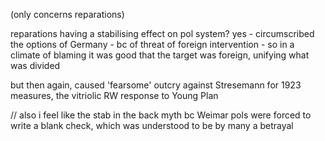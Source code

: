 (only concerns reparations)

reparations having a stabilising effect on pol system? yes
			- circumscribed the options of Germany
			- bc of threat of foreign intervention
			- so in a climate of blaming it was good that the target was foreign, unifying what was divided


but then again, caused 'fearsome' outcry against Stresemann for 1923 measures, the vitriolic RW response to Young Plan

// also i feel like the stab in the back myth bc Weimar pols were forced to write a blank check, which was understood to be by many a betrayal